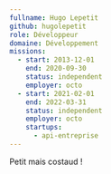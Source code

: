 ```yaml
---
fullname: Hugo Lepetit
github: hugolepetit
role: Développeur
domaine: Développement
missions:
  - start: 2013-12-01
    end: 2020-09-30
    status: independent
    employer: octo
  - start: 2021-02-01
    end: 2022-03-31
    status: independent
    employer: octo
    startups:
      - api-entreprise
---
```

Petit mais costaud !